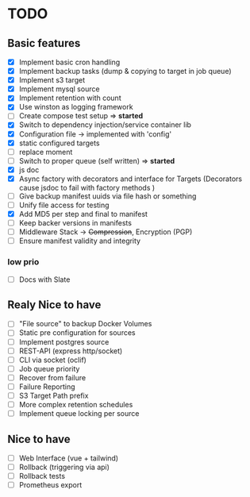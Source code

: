 # TODO

## Basic features
- [x] Implement basic cron handling
- [x] Implement backup tasks (dump & copying to target in job queue)
- [x] Implement s3 target
- [x] Implement mysql source
- [x] Implement retention with count
- [x] Use winston as logging framework
- [ ] Create compose test setup => **started**
- [x] Switch to dependency injection/service container lib
- [x] Configuration file -> implemented with 'config'
- [x] static configured targets
- [ ] replace moment
- [ ] Switch to proper queue (self written) => **started**
- [x] js doc
- [x] Async factory with decorators and interface for Targets (Decorators cause jsdoc to fail with factory methods )
- [ ] Give backup manifest uuids via file hash or something
- [ ] Unify file access for testing
- [x] Add MD5 per step and final to manifest
- [ ] Keep backer versions in manifests
- [ ] Middleware Stack -> ~~Compression~~, Encryption (PGP)
- [ ] Ensure manifest validity and integrity

### low prio
- [ ] Docs with Slate

## Realy Nice to have
- [ ] "File source" to backup Docker Volumes
- [ ] Static pre configuration for sources
- [ ] Implement postgres source
- [ ] REST-API (express http/socket)
- [ ] CLI via socket (oclif)
- [ ] Job queue priority
- [ ] Recover from failure
- [ ] Failure Reporting
- [ ] S3 Target Path prefix
- [ ] More complex retention schedules
- [ ] Implement queue locking per source

## Nice to have
- [ ] Web Interface (vue + tailwind)
- [ ] Rollback (triggering via api)
- [ ] Rollback tests
- [ ] Prometheus export
